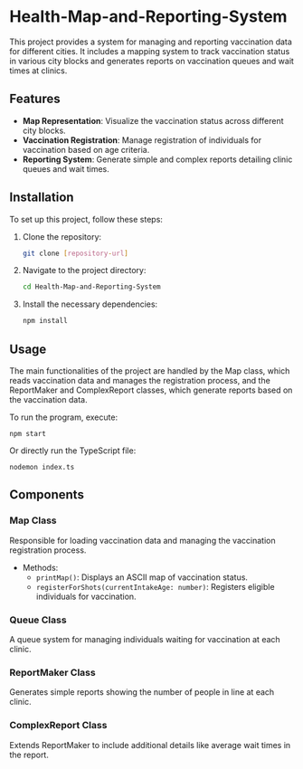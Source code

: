 # Health-Map-and-Reporting-System

This project provides a system for managing and reporting vaccination data for different cities. It includes a mapping system to track vaccination status in various city blocks and generates reports on vaccination queues and wait times at clinics.

## Features

- **Map Representation**: Visualize the vaccination status across different city blocks.
- **Vaccination Registration**: Manage registration of individuals for vaccination based on age criteria.
- **Reporting System**: Generate simple and complex reports detailing clinic queues and wait times.

## Installation

To set up this project, follow these steps:

1. Clone the repository:
   ```bash
   git clone [repository-url]

2. Navigate to the project directory:
   ```bash
   cd Health-Map-and-Reporting-System

3. Install the necessary dependencies:
   ```bash
   npm install

## Usage

The main functionalities of the project are handled by the Map class, which reads vaccination data and manages the registration process, and the ReportMaker and ComplexReport classes, which generate reports based on the vaccination data.

To run the program, execute:

    npm start

Or directly run the TypeScript file:

    nodemon index.ts


## Components

### Map Class

Responsible for loading vaccination data and managing the vaccination registration process.

- Methods:
  - `printMap()`: Displays an ASCII map of vaccination status.
  - `registerForShots(currentIntakeAge: number)`: Registers eligible individuals for vaccination.

### Queue Class

A queue system for managing individuals waiting for vaccination at each clinic.

### ReportMaker Class

Generates simple reports showing the number of people in line at each clinic.

### ComplexReport Class

Extends ReportMaker to include additional details like average wait times in the report.
